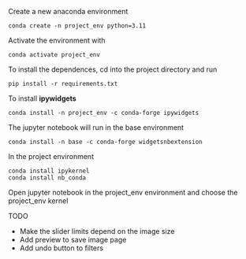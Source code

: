 Create a new anaconda environment

```
conda create -n project_env python=3.11
```

Activate the environment with

```
conda activate project_env
```

To install the dependences, cd into the project directory and run

```
pip install -r requirements.txt
```

To install **ipywidgets**

```
conda install -n project_env -c conda-forge ipywidgets
```

The jupyter notebook will run in the base environment

```
conda install -n base -c conda-forge widgetsnbextension
```

In the project environment

```
conda install ipykernel
conda install nb_conda
```

Open jupyter notebook in the project_env environment and choose the project_env kernel

TODO
- Make the slider limits depend on the image size
- Add preview to save image page
- Add undo button to filters